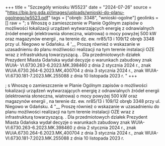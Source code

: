 +++
title = "Szczegóły wniosku W5523"
date = "2024-07-26"
source = "https://bip.brg.gda.pl/images/uploads/wnioski-do-planu-ogolnego/w5523.pdf"
tags = ["obręb: 3348", "wnioski-ogolne"]
geolinks = []
raw = ";  s Wnoszę o zamieszczenie w Planie Ogólnym zapisów o możliwości łokalizacji urządzeń wytwarzających energię z odnawialnych źródeł energii (elektrownia słoneczna, wiatrowa) o mocy powyżej 500 kW oraz magazynów energii , na terenie dz. ew. nr85/13 i 109/12 obręb 3348 przy ul. Niegowo w Gdańsku. 4 '__ Proszę również o wskazanie w uzasadnieniu do planu możliwości realizacji na tym terenie instalacji OZE wraz z infrastrukturą towarzyszącą. . Dla przedmiotowych działek Prezydent Miasta Gdańska wydał decyzje o warunkach zabudowy znak WUIA- VI.6730.263-6.2023.MK.398460 z dnia 2 stycznia 2024 r., znak WUiA.6730.264-6.2023.MK,400704 z dnia 3 stycznia 2024 r., znak WUIA-VI.6730.181-7.2023.MK.255088 z dnia 10 listopada 2023 r. "
+++

; 
s Wnoszę o zamieszczenie w Planie Ogólnym zapisów o możliwości łokalizacji urządzeń wytwarzających energię
z odnawialnych źródeł energii (elektrownia słoneczna, wiatrowa) o mocy powyżej 500 kW oraz magazynów energii
, na terenie dz. ew. nr85/13 i 109/12 obręb 3348 przy ul. Niegowo w Gdańsku.
4 "__ Proszę również o wskazanie w uzasadnieniu do planu możliwości realizacji na tym terenie instalacji OZE
wraz z infrastrukturą towarzyszącą. .
Dla przedmiotowych działek Prezydent Miasta Gdańska wydał decyzje o warunkach zabudowy znak WUIA-
VI.6730.263-6.2023.MK.398460 z dnia 2 stycznia 2024 r., znak WUiA.6730.264-6.2023.MK,400704 z dnia 3
stycznia 2024 r., znak WUIA-VI.6730.181-7.2023.MK.255088 z dnia 10 listopada 2023 r.




